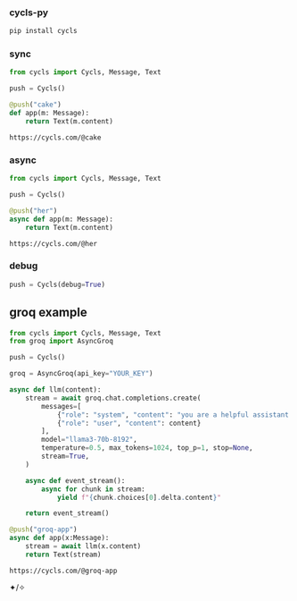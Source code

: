 ### cycls-py

```sh
pip install cycls
```

### sync 
```py
from cycls import Cycls, Message, Text

push = Cycls()

@push("cake")
def app(m: Message):
    return Text(m.content)
```
`https://cycls.com/@cake`

### async
```py
from cycls import Cycls, Message, Text

push = Cycls()

@push("her")
async def app(m: Message):
    return Text(m.content)
```
`https://cycls.com/@her`

### debug
```py
push = Cycls(debug=True)
```

## groq example
```py
from cycls import Cycls, Message, Text
from groq import AsyncGroq

push = Cycls()

groq = AsyncGroq(api_key="YOUR_KEY")

async def llm(content):
    stream = await groq.chat.completions.create(
        messages=[
            {"role": "system", "content": "you are a helpful assistant."},
            {"role": "user", "content": content}
        ],
        model="llama3-70b-8192",
        temperature=0.5, max_tokens=1024, top_p=1, stop=None, 
        stream=True,
    )

    async def event_stream():
        async for chunk in stream:
            yield f"{chunk.choices[0].delta.content}"

    return event_stream()

@push("groq-app")
async def app(x:Message):
    stream = await llm(x.content)
    return Text(stream)
```
`https://cycls.com/@groq-app`


✦/✧
